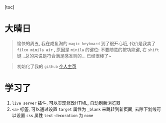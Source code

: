 
[toc]
# 大晴日

> 愉快的周五, 我在咸鱼淘的 `magic keyboard` 到了很开心哦, 代价是我卖了 `filco minila air` , 原因是 `minila` 的键位: 不要随意的按功能键, 右 `shift` 键...总的来说是符合满足感准则的... 已经很棒了~

> 初始化了我的 `github` [个人主页](https://mannixchan.github.io/)

# 学习了

1. `live server` 插件, 可以实现修改HTML, 自动刷新浏览器
2. `<a>` 标签, 可以通过设置 `target` 属性为 `_blank` 来跳转到新页面, 去除下划线可以设置 `css` 属性 `text-decoration` 为 `none`

